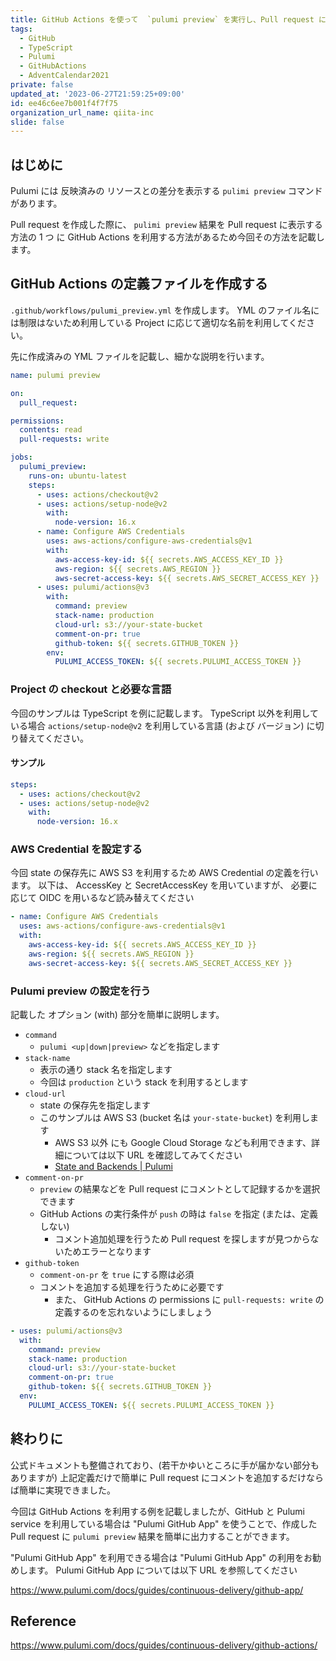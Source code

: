```yaml
---
title: GitHub Actions を使って  `pulumi preview` を実行し、Pull request に表示する方法 (TypeScript 編)
tags:
  - GitHub
  - TypeScript
  - Pulumi
  - GitHubActions
  - AdventCalendar2021
private: false
updated_at: '2023-06-27T21:59:25+09:00'
id: ee46c6ee7b001f4f7f75
organization_url_name: qiita-inc
slide: false
---
```


## はじめに

Pulumi には 反映済みの リソースとの差分を表示する `pulimi preview` コマンドがあります。

Pull request を作成した際に、 `pulimi preview` 結果を Pull request に表示する方法の 1 つ に GitHub Actions を利用する方法があるため今回その方法を記載します。

## GitHub Actions の定義ファイルを作成する

`.github/workflows/pulumi_preview.yml` を作成します。
YML のファイル名には制限はないため利用している Project に応じて適切な名前を利用してください。

先に作成済みの YML ファイルを記載し、細かな説明を行います。

```yml:.github/workflows/pulumi_preview.yml
name: pulumi preview

on:
  pull_request:

permissions:
  contents: read
  pull-requests: write

jobs:
  pulumi_preview:
    runs-on: ubuntu-latest
    steps:
      - uses: actions/checkout@v2
      - uses: actions/setup-node@v2
        with:
          node-version: 16.x
      - name: Configure AWS Credentials
        uses: aws-actions/configure-aws-credentials@v1
        with:
          aws-access-key-id: ${{ secrets.AWS_ACCESS_KEY_ID }}
          aws-region: ${{ secrets.AWS_REGION }}
          aws-secret-access-key: ${{ secrets.AWS_SECRET_ACCESS_KEY }}
      - uses: pulumi/actions@v3
        with:
          command: preview
          stack-name: production
          cloud-url: s3://your-state-bucket
          comment-on-pr: true
          github-token: ${{ secrets.GITHUB_TOKEN }}
        env:
          PULUMI_ACCESS_TOKEN: ${{ secrets.PULUMI_ACCESS_TOKEN }}
```

### Project の checkout と必要な言語

今回のサンプルは TypeScript を例に記載します。
TypeScript 以外を利用している場合 `actions/setup-node@v2` を利用している言語 (および バージョン) に切り替えてください。

#### サンプル

```yml
steps:
  - uses: actions/checkout@v2
  - uses: actions/setup-node@v2
    with:
      node-version: 16.x
```

### AWS Credential を設定する

今回 state の保存先に AWS S3 を利用するため AWS Credential の定義を行います。
以下は、 AccessKey と SecretAccessKey を用いていますが、 必要に応じて OIDC を用いるなど読み替えてください

```yml
- name: Configure AWS Credentials
  uses: aws-actions/configure-aws-credentials@v1
  with:
    aws-access-key-id: ${{ secrets.AWS_ACCESS_KEY_ID }}
    aws-region: ${{ secrets.AWS_REGION }}
    aws-secret-access-key: ${{ secrets.AWS_SECRET_ACCESS_KEY }}
```

### Pulumi preview の設定を行う

記載した オプション (with) 部分を簡単に説明します。

- `command`
  - `pulumi <up|down|preview>` などを指定します
- `stack-name`
  - 表示の通り stack 名を指定します
  - 今回は `production` という stack を利用するとします
- `cloud-url`
  - state の保存先を指定します
  - このサンプルは AWS S3 (bucket 名は `your-state-bucket`) を利用します
    - AWS S3 以外 にも Google Cloud Storage なども利用できます、詳細については以下 URL を確認してみてください
    - [State and Backends | Pulumi](https://www.pulumi.com/docs/intro/concepts/state/)
- `comment-on-pr`
  - `preview` の結果などを Pull request にコメントとして記録するかを選択できます
  - GitHub Actions の実行条件が `push` の時は `false` を指定 (または、定義しない)
    - コメント追加処理を行うため Pull request を探しますが見つからないためエラーとなります
- `github-token`
  - `comment-on-pr` を `true` にする際は必須
  - コメントを追加する処理を行うために必要です
    - また、 GitHub Actions の permissions に `pull-requests: write` の定義するのを忘れないようにしましょう

```yml
- uses: pulumi/actions@v3
  with:
    command: preview
    stack-name: production
    cloud-url: s3://your-state-bucket
    comment-on-pr: true
    github-token: ${{ secrets.GITHUB_TOKEN }}
  env:
    PULUMI_ACCESS_TOKEN: ${{ secrets.PULUMI_ACCESS_TOKEN }}
```

## 終わりに

公式ドキュメントも整備されており、(若干かゆいところに手が届かない部分もありますが) 上記定義だけで簡単に Pull request にコメントを追加するだけならば簡単に実現できました。

今回は GitHub Actions を利用する例を記載しましたが、GitHub と Pulumi service を利用している場合は "Pulumi GitHub App" を使うことで、作成した Pull request に `pulumi preview` 結果を簡単に出力することができます。

"Pulumi GitHub App" を利用できる場合は "Pulumi GitHub App" の利用をお勧めします。
Pulumi GitHub App については以下 URL を参照してください

https://www.pulumi.com/docs/guides/continuous-delivery/github-app/

## Reference

https://www.pulumi.com/docs/guides/continuous-delivery/github-actions/
